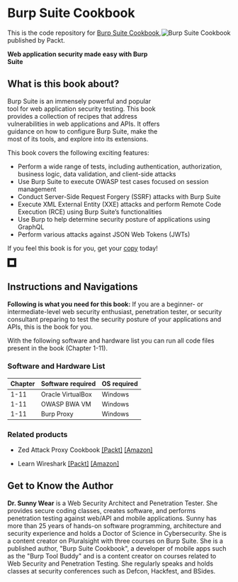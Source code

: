 # Burp Suite Cookbook

<a href="https://www.packtpub.com/product/azure-architecture-explained/9781837634811?utm_source=github&utm_medium=repository&utm_campaign=9781786461629"><img src="https://content.packt.com/B11780/cover_image_small.png" alt="Burp Suite Cookbook" height="256px" align="right"></a>

This is the code repository for [Burp Suite Cookbook](), published by Packt.

**Web application security made easy with Burp Suite**

## What is this book about?
Burp Suite is an immensely powerful and popular tool for web application security testing. This book provides a collection of recipes that address vulnerabilities in web applications and APIs. It offers guidance on how to configure Burp Suite, make the most of its tools, and explore into its extensions.

This book covers the following exciting features:
* Perform a wide range of tests, including authentication, authorization, business logic, data validation, and client-side attacks
* Use Burp Suite to execute OWASP test cases focused on session management
* Conduct Server-Side Request Forgery (SSRF) attacks with Burp Suite
* Execute XML External Entity (XXE) attacks and perform Remote Code Execution (RCE) using Burp Suite’s functionalities
* Use Burp to help determine security posture of applications using GraphQL
* Perform various attacks against JSON Web Tokens (JWTs)	

If you feel this book is for you, get your [copy](https://www.amazon.com/Burp-Suite-Cookbook-application-security/dp/183508107X/ref=sr_1_1?crid=2GTAYO7S5HLT2&keywords=burp+suite+cookbook&qid=1697542631&sprefix=Burp+Suit%2Caps%2C535&sr=8-1) today!

<a href="https://www.packtpub.com/?utm_source=github&utm_medium=banner&utm_campaign=GitHubBanner"><img src="https://raw.githubusercontent.com/PacktPublishing/GitHub/master/GitHub.png" 
alt="https://www.packtpub.com/" border="5" /></a>

## Instructions and Navigations

**Following is what you need for this book:**
If you are a beginner- or intermediate-level web security enthusiast, penetration tester, or security consultant preparing to test the security posture of your applications and APIs, this is the book for you.

With the following software and hardware list you can run all code files present in the book (Chapter 1-11).
### Software and Hardware List
| Chapter | Software required | OS required |
| -------- | ------------------------------------ | ----------------------------------- |
| 1-11 | Oracle VirtualBox | Windows |
| 1-11 | OWASP BWA VM | Windows |
| 1-11 | Burp Proxy | Windows |


### Related products
* Zed Attack Proxy Cookbook [[Packt]](https://www.packtpub.com/product/zed-attack-proxy-cookbook/9781801817332) [[Amazon]](https://www.amazon.com/Zed-Attack-Proxy-Cookbook-applications/dp/1801817332/ref=sr_1_1?crid=1E5GEAT03HHEO&keywords=zed+attack+proxy+cookbook&qid=1697543451&sprefix=zed+attac%2Caps%2C450&sr=8-1)

* Learn Wireshark [[Packt]](https://www.packtpub.com/product/learn-wireshark-second-edition/9781803231679) [[Amazon]](https://www.amazon.com/Learn-Wireshark-definitive-analyzing-troubleshooting/dp/180323167X/ref=sr_1_1?crid=2VEFF2A30PX7T&keywords=learn+wireshark&qid=1697543508&sprefix=learn+wireshar%2Caps%2C334&sr=8-1)

## Get to Know the Author
**Dr. Sunny Wear**
is a Web Security Architect and Penetration Tester. She provides secure coding classes, creates software, and performs penetration testing against web/API and mobile applications. Sunny has more than 25 years of hands-on software programming, architecture and security experience and holds a Doctor of Science in Cybersecurity. She is a content creator on Pluralsight with three courses on Burp Suite. She is a published author, "Burp Suite Cookbook", a developer of mobile apps such as the "Burp Tool Buddy" and is a content creator on courses related to Web Security and Penetration Testing. She regularly speaks and holds classes at security conferences such as Defcon, Hackfest, and BSides.

